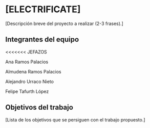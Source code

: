 # [ELECTRIFICATE]

[Descripción breve del proyecto a realizar (2-3 frases).]

## Integrantes del equipo

<<<<<<< JEFAZOS


Ana Ramos Palacios


Almudena Ramos Palacios


Alejandro Urraco Nieto


Felipe Tafurth López

## Objetivos del trabajo

[Lista de los objetivos que se persiguen con el trabajo propuesto.]
